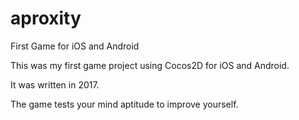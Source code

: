 # aproxity
First Game for iOS and Android

This was my first game project using Cocos2D for iOS and Android.

It was written in 2017.

The game tests your mind aptitude to improve yourself.

